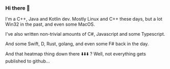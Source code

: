 ### Hi there 👋

I'm a C++, Java and Kotlin dev.  Mostly Linux and C++ these days, but a lot Win32 in the past, and even some MacOS.

I've also written non-trivial amounts of C#, Javascript and some Typescript.

And some Swift, D, Rust, golang, and even some F# back in the day.


And that heatmap thing down there ⬇️⬇️⬇️ ?  Well, not everything gets published to github...

<!--
**barrylapthorn/barrylapthorn** is a ✨ _special_ ✨ repository because its `README.md` (this file) appears on your GitHub profile.

Here are some ideas to get you started:

- 🔭 I’m currently working on ...
- 🌱 I’m currently learning ...
- 👯 I’m looking to collaborate on ...
- 🤔 I’m looking for help with ...
- 💬 Ask me about ...
- 📫 How to reach me: ...
- 😄 Pronouns: ...
- ⚡ Fun fact: ...
-->
